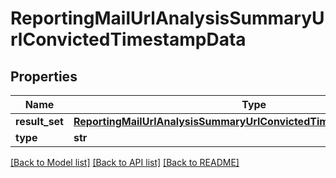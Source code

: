 # ReportingMailUrlAnalysisSummaryUrlConvictedTimestampData

## Properties
Name | Type | Description | Notes
------------ | ------------- | ------------- | -------------
**result_set** | [**ReportingMailUrlAnalysisSummaryUrlConvictedTimestampDataResultSet**](ReportingMailUrlAnalysisSummaryUrlConvictedTimestampDataResultSet.md) |  | [optional] 
**type** | **str** |  | [optional] 

[[Back to Model list]](../README.md#documentation-for-models) [[Back to API list]](../README.md#documentation-for-api-endpoints) [[Back to README]](../README.md)

